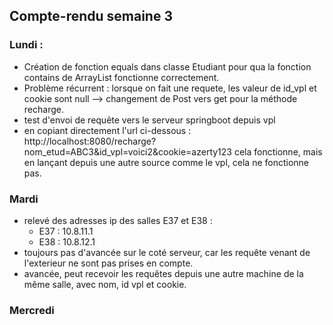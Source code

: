 ## Compte-rendu semaine 3

### Lundi :

- Création de fonction equals dans classe Etudiant pour qua la fonction contains de ArrayList fonctionne correctement.
- Problème récurrent : lorsque on fait une requete, les valeur de id_vpl et cookie sont null --> changement de Post vers get pour la méthode recharge.
- test d'envoi de requête vers le serveur springboot depuis vpl
- en copiant directement l'url ci-dessous :
http://localhost:8080/recharge?nom_etud=ABC3&id_vpl=voici2&cookie=azerty123
 cela fonctionne, mais en lançant depuis une autre source comme le vpl, cela ne fonctionne pas.

### Mardi

- relevé des adresses ip des salles E37 et E38 :
    - E37 : 10.8.11.1
    - E38 : 10.8.12.1
- toujours pas d'avancée sur le coté serveur, car les requête venant de l'exterieur ne sont pas prises en compte.
- avancée, peut recevoir les requêtes depuis une autre machine de la même salle, avec nom, id vpl et cookie.

### Mercredi
